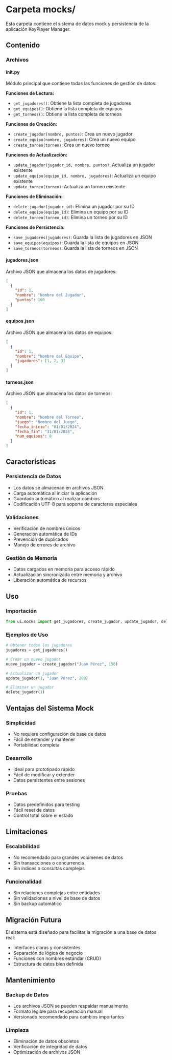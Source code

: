 # Carpeta mocks/

Esta carpeta contiene el sistema de datos mock y persistencia de la aplicación KeyPlayer Manager.

## Contenido

### Archivos

#### **__init__.py**
Módulo principal que contiene todas las funciones de gestión de datos:

**Funciones de Lectura:**
- `get_jugadores()`: Obtiene la lista completa de jugadores
- `get_equipos()`: Obtiene la lista completa de equipos
- `get_torneos()`: Obtiene la lista completa de torneos

**Funciones de Creación:**
- `create_jugador(nombre, puntos)`: Crea un nuevo jugador
- `create_equipo(nombre, jugadores)`: Crea un nuevo equipo
- `create_torneo(torneo)`: Crea un nuevo torneo

**Funciones de Actualización:**
- `update_jugador(jugador_id, nombre, puntos)`: Actualiza un jugador existente
- `update_equipo(equipo_id, nombre, jugadores)`: Actualiza un equipo existente
- `update_torneo(torneo)`: Actualiza un torneo existente

**Funciones de Eliminación:**
- `delete_jugador(jugador_id)`: Elimina un jugador por su ID
- `delete_equipo(equipo_id)`: Elimina un equipo por su ID
- `delete_torneo(torneo_id)`: Elimina un torneo por su ID

**Funciones de Persistencia:**
- `save_jugadores(jugadores)`: Guarda la lista de jugadores en JSON
- `save_equipos(equipos)`: Guarda la lista de equipos en JSON
- `save_torneos(torneos)`: Guarda la lista de torneos en JSON

#### **jugadores.json**
Archivo JSON que almacena los datos de jugadores:
```json
[
  {
    "id": 1,
    "nombre": "Nombre del Jugador",
    "puntos": 100
  }
]
```

#### **equipos.json**
Archivo JSON que almacena los datos de equipos:
```json
[
  {
    "id": 1,
    "nombre": "Nombre del Equipo",
    "jugadores": [1, 2, 3]
  }
]
```

#### **torneos.json**
Archivo JSON que almacena los datos de torneos:
```json
[
  {
    "id": 1,
    "nombre": "Nombre del Torneo",
    "juego": "Nombre del Juego",
    "fecha_inicio": "01/01/2024",
    "fecha_fin": "31/01/2024",
    "num_equipos": 8
  }
]
```

## Características

### Persistencia de Datos
- Los datos se almacenan en archivos JSON
- Carga automática al iniciar la aplicación
- Guardado automático al realizar cambios
- Codificación UTF-8 para soporte de caracteres especiales

### Validaciones
- Verificación de nombres únicos
- Generación automática de IDs
- Prevención de duplicados
- Manejo de errores de archivo

### Gestión de Memoria
- Datos cargados en memoria para acceso rápido
- Actualización sincronizada entre memoria y archivo
- Liberación automática de recursos

## Uso

### Importación
```python
from ui.mocks import get_jugadores, create_jugador, update_jugador, delete_jugador
```

### Ejemplos de Uso
```python
# Obtener todos los jugadores
jugadores = get_jugadores()

# Crear un nuevo jugador
nuevo_jugador = create_jugador("Juan Pérez", 150)

# Actualizar un jugador
update_jugador(1, "Juan Pérez", 200)

# Eliminar un jugador
delete_jugador(1)
```

## Ventajas del Sistema Mock

### Simplicidad
- No requiere configuración de base de datos
- Fácil de entender y mantener
- Portabilidad completa

### Desarrollo
- Ideal para prototipado rápido
- Fácil de modificar y extender
- Datos persistentes entre sesiones

### Pruebas
- Datos predefinidos para testing
- Fácil reset de datos
- Control total sobre el estado

## Limitaciones

### Escalabilidad
- No recomendado para grandes volúmenes de datos
- Sin transacciones o concurrencia
- Sin índices o consultas complejas

### Funcionalidad
- Sin relaciones complejas entre entidades
- Sin validaciones a nivel de base de datos
- Sin backup automático

## Migración Futura

El sistema está diseñado para facilitar la migración a una base de datos real:
- Interfaces claras y consistentes
- Separación de lógica de negocio
- Funciones con nombres estándar (CRUD)
- Estructura de datos bien definida

## Mantenimiento

### Backup de Datos
- Los archivos JSON se pueden respaldar manualmente
- Formato legible para recuperación manual
- Versionado recomendado para cambios importantes

### Limpieza
- Eliminación de datos obsoletos
- Verificación de integridad de datos
- Optimización de archivos JSON 